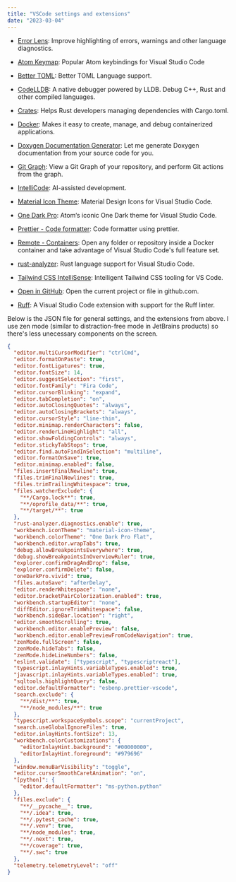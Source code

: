 ```yaml
---
title: "VSCode settings and extensions"
date: "2023-03-04"
---
```


- [Error Lens](https://marketplace.visualstudio.com/items?itemName=usernamehw.errorlens): Improve highlighting of errors, warnings and other language diagnostics.

- [Atom Keymap](https://marketplace.visualstudio.com/items?itemName=ms-vscode.atom-keybindings): Popular Atom keybindings for Visual Studio Code

- [Better TOML](https://marketplace.visualstudio.com/items?itemName=bungcip.better-toml): Better TOML Language support.

- [CodeLLDB](https://marketplace.visualstudio.com/items?itemName=vadimcn.vscode-lldb): A native debugger powered by LLDB. Debug C++, Rust and other compiled languages.

- [Crates](https://marketplace.visualstudio.com/items?itemName=serayuzgur.crates): Helps Rust developers managing dependencies with Cargo.toml.

- [Docker](https://marketplace.visualstudio.com/items?itemName=ms-azuretools.vscode-docker): Makes it easy to create, manage, and debug containerized applications.

- [Doxygen Documentation Generator](https://marketplace.visualstudio.com/items?itemName=cschlosser.doxdocgen): Let me generate Doxygen documentation from your source code for you.

- [Git Graph](https://marketplace.visualstudio.com/items?itemName=mhutchie.git-graph): View a Git Graph of your repository, and perform Git actions from the graph.

- [IntelliCode](https://marketplace.visualstudio.com/items?itemName=VisualStudioExptTeam.vscodeintellicode): AI-assisted development.

- [Material Icon Theme](https://marketplace.visualstudio.com/items?itemName=PKief.material-icon-theme): Material Design Icons for Visual Studio Code.

- [One Dark Pro](https://marketplace.visualstudio.com/items?itemName=zhuangtongfa.Material-theme): Atom‘s iconic One Dark theme for Visual Studio Code.

- [Prettier - Code formatter](https://marketplace.visualstudio.com/items?itemName=esbenp.prettier-vscode): Code formatter using prettier.

- [Remote - Containers](https://marketplace.visualstudio.com/items?itemName=ms-vscode-remote.remote-containers): Open any folder or repository inside a Docker container and take advantage of Visual Studio Code's full feature set.

- [rust-analyzer](https://marketplace.visualstudio.com/items?itemName=rust-lang.rust-analyzer): Rust language support for Visual Studio Code.

- [Tailwind CSS IntelliSense](https://marketplace.visualstudio.com/items?itemName=bradlc.vscode-tailwindcss): Intelligent Tailwind CSS tooling for VS Code.

- [Open in GitHub](https://marketplace.visualstudio.com/items?itemName=fabiospampinato.vscode-open-in-github): Open the current project or file in github.com.

- [Ruff](https://marketplace.visualstudio.com/items?itemName=charliermarsh.ruff): A Visual Studio Code extension with support for the Ruff linter.

Below is the JSON file for general settings, and the extensions from above. I use zen mode (similar to distraction-free mode in JetBrains products) so there's less unecessary components on the screen.

```json
{
  "editor.multiCursorModifier": "ctrlCmd",
  "editor.formatOnPaste": true,
  "editor.fontLigatures": true,
  "editor.fontSize": 14,
  "editor.suggestSelection": "first",
  "editor.fontFamily": "Fira Code",
  "editor.cursorBlinking": "expand",
  "editor.tabCompletion": "on",
  "editor.autoClosingQuotes": "always",
  "editor.autoClosingBrackets": "always",
  "editor.cursorStyle": "line-thin",
  "editor.minimap.renderCharacters": false,
  "editor.renderLineHighlight": "all",
  "editor.showFoldingControls": "always",
  "editor.stickyTabStops": true,
  "editor.find.autoFindInSelection": "multiline",
  "editor.formatOnSave": true,
  "editor.minimap.enabled": false,
  "files.insertFinalNewline": true,
  "files.trimFinalNewlines": true,
  "files.trimTrailingWhitespace": true,
  "files.watcherExclude": {
    "**/Cargo.lock**": true,
    "**/oprofile_data/**": true,
    "**/target/**": true
  },
  "rust-analyzer.diagnostics.enable": true,
  "workbench.iconTheme": "material-icon-theme",
  "workbench.colorTheme": "One Dark Pro Flat",
  "workbench.editor.wrapTabs": true,
  "debug.allowBreakpointsEverywhere": true,
  "debug.showBreakpointsInOverviewRuler": true,
  "explorer.confirmDragAndDrop": false,
  "explorer.confirmDelete": false,
  "oneDarkPro.vivid": true,
  "files.autoSave": "afterDelay",
  "editor.renderWhitespace": "none",
  "editor.bracketPairColorization.enabled": true,
  "workbench.startupEditor": "none",
  "diffEditor.ignoreTrimWhitespace": false,
  "workbench.sideBar.location": "right",
  "editor.smoothScrolling": true,
  "workbench.editor.enablePreview": false,
  "workbench.editor.enablePreviewFromCodeNavigation": true,
  "zenMode.fullScreen": false,
  "zenMode.hideTabs": false,
  "zenMode.hideLineNumbers": false,
  "eslint.validate": ["typescript", "typescriptreact"],
  "typescript.inlayHints.variableTypes.enabled": true,
  "javascript.inlayHints.variableTypes.enabled": true,
  "sqltools.highlightQuery": false,
  "editor.defaultFormatter": "esbenp.prettier-vscode",
  "search.exclude": {
    "**/dist/**": true,
    "**/node_modules/**": true
  },
  "typescript.workspaceSymbols.scope": "currentProject",
  "search.useGlobalIgnoreFiles": true,
  "editor.inlayHints.fontSize": 13,
  "workbench.colorCustomizations": {
    "editorInlayHint.background": "#00000000",
    "editorInlayHint.foreground": "#979696"
  },
  "window.menuBarVisibility": "toggle",
  "editor.cursorSmoothCaretAnimation": "on",
  "[python]": {
    "editor.defaultFormatter": "ms-python.python"
  },
  "files.exclude": {
    "**/__pycache__": true,
    "**/.idea": true,
    "**/.pytest_cache": true,
    "**/.venv": true,
    "**/node_modules": true,
    "**/.next": true,
    "**/coverage": true,
    "**/.swc": true
  },
  "telemetry.telemetryLevel": "off"
}
```

